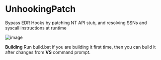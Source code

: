 # UnhookingPatch
Bypass EDR Hooks by patching NT API stub, and resolving SSNs and syscall instructions at runtime

![image](https://user-images.githubusercontent.com/123980007/217589127-c4ff55f7-6907-484d-98a9-832db5e1efd7.png)

**Building**
Run build.bat if you are building it first time, then you can build it after changes from **VS** command prompt.
